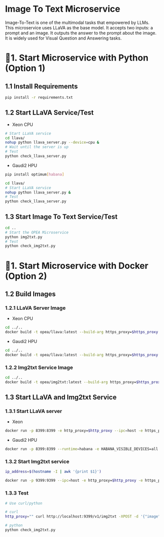 # Image To Text Microservice

Image-To-Text is one of the multimodal tasks that empowered by LLMs. This microservice uses LLaVA as the base model. It accepts two inputs: a prompt and an image. It outputs the answer to the prompt about the image. It is widely used for Visual Question and Answering tasks.

# 🚀1. Start Microservice with Python (Option 1)

## 1.1 Install Requirements

```bash
pip install -r requirements.txt
```

## 1.2 Start LLaVA Service/Test

- Xeon CPU

```bash
# Start LLaVA service
cd llava/
nohup python llava_server.py --device=cpu &
# Wait until the server is up
# Test
python check_llava_server.py
```

- Gaudi2 HPU

```bash
pip install optimum[habana]
```

```bash
cd llava/
# Start LLaVA service
nohup python llava_server.py &
# Test
python check_llava_server.py
```

## 1.3 Start Image To Text Service/Test

```bash
cd ..
# Start the OPEA Microservice
python img2txt.py
# Test
python check_img2txt.py
```

# 🚀1. Start Microservice with Docker (Option 2)

## 1.2 Build Images

### 1.2.1 LLaVA Server Image

- Xeon CPU

```bash
cd ../..
docker build -t opea/llava:latest --build-arg https_proxy=$https_proxy --build-arg http_proxy=$http_proxy -f comps/img2txt/llava/Dockerfile .
```

- Gaudi2 HPU

```bash
cd ../..
docker build -t opea/llava:latest --build-arg https_proxy=$https_proxy --build-arg http_proxy=$http_proxy -f comps/img2txt/llava/Dockerfile_hpu .
```

### 1.2.2 Img2txt Service Image

```bash
cd ../..
docker build -t opea/img2txt:latest --build-arg https_proxy=$https_proxy --build-arg http_proxy=$http_proxy -f comps/img2txt/Dockerfile .
```

## 1.3 Start LLaVA and Img2txt Service

### 1.3.1 Start LLaVA server

- Xeon

```bash
docker run -p 8399:8399 -e http_proxy=$http_proxy --ipc=host -e https_proxy=$https_proxy opea/llava:latest
```

- Gaudi2 HPU

```bash
docker run -p 8399:8399 --runtime=habana -e HABANA_VISIBLE_DEVICES=all -e OMPI_MCA_btl_vader_single_copy_mechanism=none --cap-add=sys_nice --ipc=host -e http_proxy=$http_proxy -e https_proxy=$https_proxy opea/llava:latest
```

### 1.3.2 Start Img2txt service

```bash
ip_address=$(hostname -I | awk '{print $1}')

docker run -p 9399:9399 --ipc=host -e http_proxy=$http_proxy -e https_proxy=$https_proxy -e IMG2TXT_ENDPOINT=http://$ip_address:8399 opea/img2txt:latest
```

### 1.3.3 Test

```bash
# Use curl/python

# curl
http_proxy="" curl http://localhost:9399/v1/img2txt -XPOST -d '{"image": "iVBORw0KGgoAAAANSUhEUgAAAAoAAAAKCAYAAACNMs+9AAAAFUlEQVR42mP8/5+hnoEIwDiqkL4KAcT9GO0U4BxoAAAAAElFTkSuQmCC", "prompt":"What is this?"}' -H 'Content-Type: application/json'

# python
python check_img2txt.py
```
